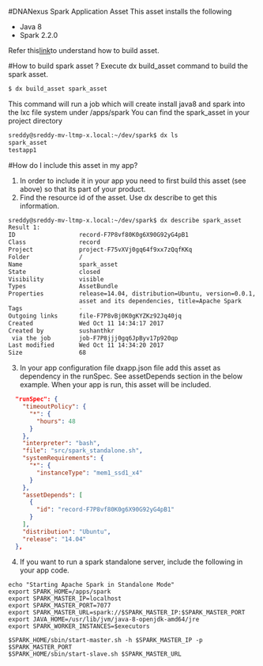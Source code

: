 #DNANexus Spark Application Asset
This asset installs the following
* Java 8
* Spark 2.2.0

Refer this[link](https://wiki.dnanexus.com/Developer-Tutorials/Asset-Build-Process)to understand how to build asset.

#How to build spark asset ?
Execute dx build_asset command to build the spark asset.
```bash
$ dx build_asset spark_asset
```
This command will run a job which will create install java8 and spark into the lxc file system under /apps/spark
You can find the spark_asset in your project directory
```bash
sreddy@sreddy-mv-ltmp-x.local:~/dev/spark$ dx ls
spark_asset
testapp1
```
#How do I include this asset in my app?
1.  In order to include it in your app you need to first build this asset (see above) so that its part of your product. 
2.  Find the resource id of the asset. Use dx describe to get this information.
```bash
sreddy@sreddy-mv-ltmp-x.local:~/dev/spark$ dx describe spark_asset
Result 1:
ID                  record-F7P8vf80K0g6X90G92yG4pB1
Class               record
Project             project-F75vXVj0gq64f9xx7zQqfKKq
Folder              /
Name                spark_asset
State               closed
Visibility          visible
Types               AssetBundle
Properties          release=14.04, distribution=Ubuntu, version=0.0.1, description=Apache spark
                    asset and its dependencies, title=Apache Spark
Tags                -
Outgoing links      file-F7P8vBj0K0gKYZKz92Jq40jq
Created             Wed Oct 11 14:34:17 2017
Created by          sushanthkr
 via the job        job-F7P8jjj0gq6JpByv17p920qp
Last modified       Wed Oct 11 14:34:20 2017
Size                68

```
3.  In your app configuration file dxapp.json file add this asset as dependency in the runSpec. See assetDepends section in the below example. When your app is run, this asset will be included.
```json
  "runSpec": {
    "timeoutPolicy": {
      "*": {
        "hours": 48
      }
    },
    "interpreter": "bash",
    "file": "src/spark_standalone.sh",
    "systemRequirements": {
      "*": {
        "instanceType": "mem1_ssd1_x4"
      }
    },
    "assetDepends": [
      {
        "id": "record-F7P8vf80K0g6X90G92yG4pB1"
      }
    ],
    "distribution": "Ubuntu",
    "release": "14.04"
  },
```
4. If you want to run a spark standalone server, include the following in your app code.
```
echo "Starting Apache Spark in Standalone Mode"
export SPARK_HOME=/apps/spark
export SPARK_MASTER_IP=localhost
export SPARK_MASTER_PORT=7077
export SPARK_MASTER_URL=spark://$SPARK_MASTER_IP:$SPARK_MASTER_PORT
export JAVA_HOME=/usr/lib/jvm/java-8-openjdk-amd64/jre
export SPARK_WORKER_INSTANCES=$executors

$SPARK_HOME/sbin/start-master.sh -h $SPARK_MASTER_IP -p $SPARK_MASTER_PORT
$SPARK_HOME/sbin/start-slave.sh $SPARK_MASTER_URL
```
